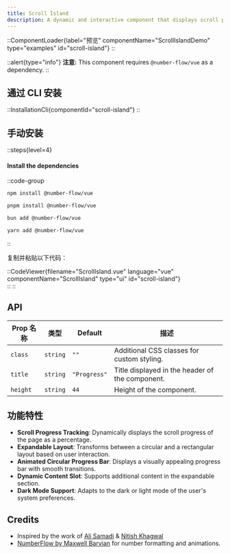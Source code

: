 ```yaml
---
title: Scroll Island
description: A dynamic and interactive component that displays scroll progress with animated visuals and an expandable area for additional content.
---
```


::ComponentLoader{label="预览" componentName="ScrollIslandDemo" type="examples" id="scroll-island"}
::

::alert{type="info"}
**注意:** This component requires `@number-flow/vue` as a dependency.
::

## 通过 CLI 安装

::InstallationCli{componentId="scroll-island"}
::

## 手动安装

::steps{level=4}

#### Install the dependencies

::code-group

```bash [npm]
npm install @number-flow/vue
```

```bash [pnpm]
pnpm install @number-flow/vue
```

```bash [bun]
bun add @number-flow/vue
```

```bash [yarn]
yarn add @number-flow/vue
```

::

复制并粘贴以下代码：

::CodeViewer{filename="ScrollIsland.vue" language="vue" componentName="ScrollIsland" type="ui" id="scroll-island"}  
::
::

## API

| Prop 名称 | 类型     | Default      | 描述                                            |
| --------- | -------- | ------------ | ----------------------------------------------- |
| `class`   | `string` | `""`         | Additional CSS classes for custom styling.      |
| `title`   | `string` | `"Progress"` | Title displayed in the header of the component. |
| `height`  | `string` | `44`         | Height of the component.                        |

## 功能特性

- **Scroll Progress Tracking**: Dynamically displays the scroll progress of the page as a percentage.
- **Expandable Layout**: Transforms between a circular and a rectangular layout based on user interaction.
- **Animated Circular Progress Bar**: Displays a visually appealing progress bar with smooth transitions.
- **Dynamic Content Slot**: Supports additional content in the expandable section.
- **Dark Mode Support**: Adapts to the dark or light mode of the user's system preferences.

## Credits

- Inspired by the work of [Ali Samadi](https://x.com/alisamadi__/status/1854312982559502556) & [Nitish Khagwal](https://x.com/nitishkmrk)
- [NumberFlow by Maxwell Barvian](https://number-flow.barvian.me/vue) for number formatting and animations.
